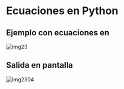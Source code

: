 ﻿# Ecuaciones en Python
## Ejemplo con ecuaciones en
![img23](https://github.com/CarlosAG23/Ecuacionespython1/assets/67843396/db91e7fb-2559-4f69-8d45-d1d0a6ea9d5d)
## ﻿Salida en pantalla
![img2304](https://github.com/CarlosAG23/Ecuacionespython1/assets/67843396/861bdc38-0540-438e-979a-6723047f856b)
